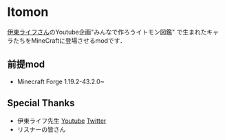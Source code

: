 # Itomon

[伊東ライフさん](https://www.youtube.com/@itolife)のYoutube企画"みんなで作ろうイトモン図鑑"
で生まれたキャラたちをMineCraftに登場させるmodです．

## 前提mod
- Minecraft Forge 1.19.2-43.2.0~

## Special Thanks
- 伊東ライフ先生 [Youtube](https://www.youtube.com/@itolife) [Twitter](https://twitter.com/itolife)
- リスナーの皆さん